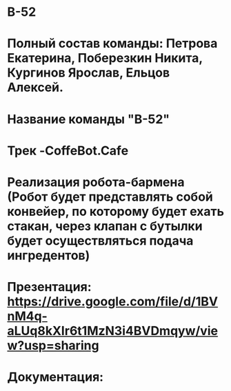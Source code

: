 # B-52
# Полный состав команды: Петрова Екатерина, Поберезкин Никита, Кургинов Ярослав, Ельцов Алексей.
# Название команды "B-52"
# Трек -CoffeBot.Cafe
# Реализация робота-бармена (Робот будет представлять собой конвейер, по которому будет ехать стакан, через клапан с бутылки будет осуществляться подача ингредентов)
# Презентация: https://drive.google.com/file/d/1BVnM4q-aLUq8kXIr6t1MzN3i4BVDmqyw/view?usp=sharing
# Документация: 
